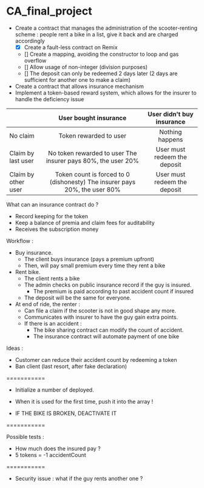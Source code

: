 # CA_final_project

- Create a contract that manages the administration of the scooter-renting scheme : people rent a bike in a list, give it back and are charged accordingly
	- [x] Create a fault-less contract on Remix
	- [] Create a mapping, avoiding the constructor to loop and gas overflow
	- [] Allow usage of non-integer (division purposes)
	- [] The deposit can only be redeemed 2 days later (2 days are sufficient for another one to make a claim)
- Create a contract that allows insurance mechanism
- Implement a token-based reward system, which allows for the insurer to handle the deficiency issue

|                     |                            User bought insurance                           |   User didn't buy insurance  |
|---------------------|:--------------------------------------------------------------------------:|:----------------------------:|
|       No claim      | Token rewarded to user                                                     | Nothing happens              |
|  Claim by last user | No token rewarded to user The insurer pays 80%, the user 20%               | User must redeem the deposit |
| Claim by other user | Token count is forced to 0 (dishonesty) The insurer pays 20%, the user 80% | User must redeem the deposit |

What can an insurance contract do ? 
- Record keeping for the token
- Keep a balance of premia and claim fees for auditability
- Receives the subscription money

Workflow : 
- Buy insurance.
	- The client buys insurance (pays a premium upfront)
	- Then, will pay small premium every time they rent a bike
- Rent bike. 
	- The client rents a bike
	- The admin checks on public insurance record if the guy is insured. 
		- The premium is paid according to past accident count if insured
	- The deposit will be the same for everyone.
- At end of ride, the renter : 
	- Can file a claim if the scooter is not in good shape any more. 
	- Communicates with insurer to have the guy gain extra points.
	- If there is an accident : 
		* The bike sharing contract can modify the count of accident. 
		* The insurance contract will automate payment of one bike

Ideas : 
- Customer can reduce their accident count by redeeming a token
- Ban client (last resort, after fake declaration)

===========

- Initialize a number of deployed. 
- When it is used for the first time, push it into the array !

- IF THE BIKE IS BROKEN, DEACTIVATE IT

===========

Possible tests : 
- How much does the insured pay ? 
- 5 tokens = -1 accidentCount

===========

- Security issue : what if the guy rents another one ? 
